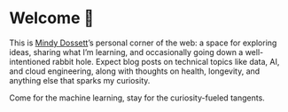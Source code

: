 # Welcome 👋

This is [Mindy Dossett](https://mindy-dossett.com/)’s personal corner of the web: a space for exploring ideas, sharing what I’m learning, and occasionally going down a well-intentioned rabbit hole. Expect blog posts on technical topics like data, AI, and cloud engineering, along with thoughts on health, longevity, and anything else that sparks my curiosity.

Come for the machine learning, stay for the curiosity-fueled tangents.
